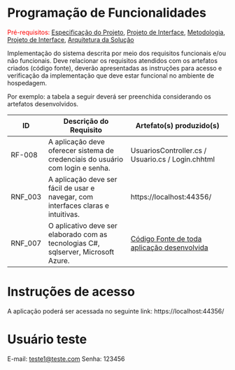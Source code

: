 # Programação de Funcionalidades

<span style="color:red">Pré-requisitos: <a href="2-Especificação do Projeto.md"> Especificação do Projeto</a></span>, <a href="3-Projeto de Interface.md"> Projeto de Interface</a>, <a href="4-Metodologia.md"> Metodologia</a>, <a href="3-Projeto de Interface.md"> Projeto de Interface</a>, <a href="5-Arquitetura da Solução.md"> Arquitetura da Solução</a>

Implementação do sistema descrita por meio dos requisitos funcionais e/ou não funcionais. Deve relacionar os requisitos atendidos com os artefatos criados (código fonte), deverão apresentadas as instruções para acesso e verificação da implementação que deve estar funcional no ambiente de hospedagem.

Por exemplo: a tabela a seguir deverá ser preenchida considerando os artefatos desenvolvidos.

|ID    | Descrição do Requisito  | Artefato(s) produzido(s) |
|------|-----------------------------------------|----|
|RF-008| A aplicação deve oferecer sistema de credenciais do usuário com login e senha. | UsuariosController.cs / Usuario.cs / Login.chhtml | 
|RNF_003	| A aplicação deve ser fácil de usar e navegar, com interfaces claras e intuitivas.  | https://localhost:44356/|
|RNF_007	| O aplicativo deve ser elaborado com as tecnologias C#, sqlserver, Microsoft Azure.  | [Código Fonte de toda aplicação desenvolvida](https://github.com/ICEI-PUC-Minas-PMV-ADS/pmv-ads-2023-2-e2-proj-int-t4-coincontrol/tree/main/src/coincontrol) |

# Instruções de acesso

A aplicação poderá ser acessada no seguinte link: https://localhost:44356/

# Usuário teste

E-mail: teste1@teste.com
Senha: 123456

